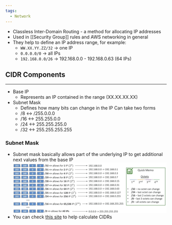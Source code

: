 ```yaml
---
tags:
  - Network
---
```

- Classless Inter-Domain Routing - a method for allocating IP addresses
- Used in [[Security Group]] rules and AWS networking in general
- They help to define an IP address range, for example:
	- `WW.XX.YY.ZZ/32` -> one IP
	- `0.0.0.0/0` -> all IPs
	- `192.168.0.0/26` -> 192.168.0.0 - 192.168.0.63 (64 IPs)

## CIDR Components
---
- Base IP
	- Represents an IP contained in the range (XX.XX.XX.XX)
- Subnet Mask
	- Defines how many bits can change in the IP
	Can take two forms
	- /8 <-> /255.0.0.0
	- /16 <-> 255.255.0.0
	- /24 <-> 255.255.255.0
	- /32 <-> 255.255.255.255

### Subnet Mask
- Subnet mask basically allows part of the underlying IP to get additional next values from the base IP
![cidr_subnet_mask.png](./Images/cidr_subnet_mask.png)
- You can check [this site](https://cidr.xyz/) to help calculate CIDRs
